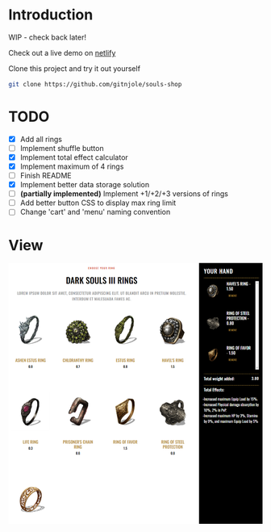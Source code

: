 # Introduction

WIP - check back later!

Check out a live demo on [netlify](https://guileless-dasik-332911.netlify.app/)

Clone this project and try it out yourself
```bash
git clone https://github.com/gitnjole/souls-shop
```

# TODO

- [x] Add all rings
- [ ] Implement shuffle button
- [x] Implement total effect calculator
- [x] Implement maximum of 4 rings
- [ ] Finish README
- [x] Implement better data storage solution
- [ ] **(partially implemented)** Implement +1/+2/+3 versions of rings
- [ ] Add better button CSS to display max ring limit
- [ ] Change 'cart' and 'menu' naming convention

# View

![view](assets/images/view.png)